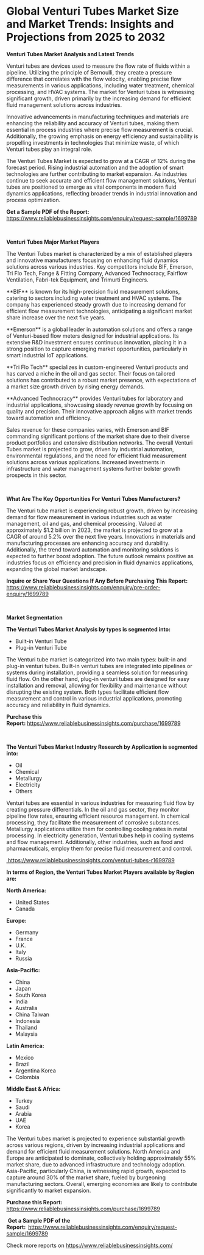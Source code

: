 <p><h1>Global Venturi Tubes Market Size and Market Trends: Insights and Projections from 2025 to 2032</h1></p><p><strong>Venturi Tubes Market Analysis and Latest Trends</strong></p>
<p><p>Venturi tubes are devices used to measure the flow rate of fluids within a pipeline. Utilizing the principle of Bernoulli, they create a pressure difference that correlates with the flow velocity, enabling precise flow measurements in various applications, including water treatment, chemical processing, and HVAC systems. The market for Venturi tubes is witnessing significant growth, driven primarily by the increasing demand for efficient fluid management solutions across industries.</p><p>Innovative advancements in manufacturing techniques and materials are enhancing the reliability and accuracy of Venturi tubes, making them essential in process industries where precise flow measurement is crucial. Additionally, the growing emphasis on energy efficiency and sustainability is propelling investments in technologies that minimize waste, of which Venturi tubes play an integral role.</p><p>The Venturi Tubes Market is expected to grow at a CAGR of 12% during the forecast period. Rising industrial automation and the adoption of smart technologies are further contributing to market expansion. As industries continue to seek accurate and efficient flow management solutions, Venturi tubes are positioned to emerge as vital components in modern fluid dynamics applications, reflecting broader trends in industrial innovation and process optimization.</p></p>
<p><strong>Get a Sample PDF of the Report:&nbsp;</strong> <a href="https://www.reliablebusinessinsights.com/enquiry/request-sample/1699789?utm_campaign=2032&utm_medium=2&utm_source=Github&utm_content=ia&utm_term=31012025&utm_id=venturi-tubes">https://www.reliablebusinessinsights.com/enquiry/request-sample/1699789</a></p>
<p>&nbsp;</p>
<p><strong>Venturi Tubes Major Market Players</strong></p>
<p><p>The Venturi Tubes market is characterized by a mix of established players and innovative manufacturers focusing on enhancing fluid dynamics solutions across various industries. Key competitors include BIF, Emerson, Tri Flo Tech, Fange & Fitting Company, Advanced Technocracy, Fairflow Ventilation, Fabri-tek Equipment, and Trimurti Engineers.</p><p>**BIF** is known for its high-precision fluid measurement solutions, catering to sectors including water treatment and HVAC systems. The company has experienced steady growth due to increasing demand for efficient flow measurement technologies, anticipating a significant market share increase over the next five years.</p><p>**Emerson** is a global leader in automation solutions and offers a range of Venturi-based flow meters designed for industrial applications. Its extensive R&D investment ensures continuous innovation, placing it in a strong position to capture emerging market opportunities, particularly in smart industrial IoT applications.</p><p>**Tri Flo Tech** specializes in custom-engineered Venturi products and has carved a niche in the oil and gas sector. Their focus on tailored solutions has contributed to a robust market presence, with expectations of a market size growth driven by rising energy demands.</p><p>**Advanced Technocracy** provides Venturi tubes for laboratory and industrial applications, showcasing steady revenue growth by focusing on quality and precision. Their innovative approach aligns with market trends toward automation and efficiency.</p><p>Sales revenue for these companies varies, with Emerson and BIF commanding significant portions of the market share due to their diverse product portfolios and extensive distribution networks. The overall Venturi Tubes market is projected to grow, driven by industrial automation, environmental regulations, and the need for efficient fluid measurement solutions across various applications. Increased investments in infrastructure and water management systems further bolster growth prospects in this sector.</p></p>
<p>&nbsp;</p>
<p><strong>What Are The Key Opportunities For Venturi Tubes Manufacturers?</strong></p>
<p><p>The Venturi tube market is experiencing robust growth, driven by increasing demand for flow measurement in various industries such as water management, oil and gas, and chemical processing. Valued at approximately $1.2 billion in 2023, the market is projected to grow at a CAGR of around 5.2% over the next five years. Innovations in materials and manufacturing processes are enhancing accuracy and durability. Additionally, the trend toward automation and monitoring solutions is expected to further boost adoption. The future outlook remains positive as industries focus on efficiency and precision in fluid dynamics applications, expanding the global market landscape.</p></p>
<p><strong>Inquire or Share Your Questions If Any Before Purchasing This Report:</strong> <a href="https://www.reliablebusinessinsights.com/enquiry/pre-order-enquiry/1699789?utm_campaign=2032&utm_medium=2&utm_source=Github&utm_content=ia&utm_term=31012025&utm_id=venturi-tubes">https://www.reliablebusinessinsights.com/enquiry/pre-order-enquiry/1699789</a></p>
<p>&nbsp;</p>
<p><strong>Market Segmentation</strong></p>
<p><strong>The Venturi Tubes Market Analysis by types is segmented into:</strong></p>
<p><ul><li>Built-in Venturi Tube</li><li>Plug-in Venturi Tube</li></ul></p>
<p><p>The Venturi tube market is categorized into two main types: built-in and plug-in venturi tubes. Built-in venturi tubes are integrated into pipelines or systems during installation, providing a seamless solution for measuring fluid flow. On the other hand, plug-in venturi tubes are designed for easy installation and removal, allowing for flexibility and maintenance without disrupting the existing system. Both types facilitate efficient flow measurement and control in various industrial applications, promoting accuracy and reliability in fluid dynamics.</p></p>
<p><strong>Purchase this Report:&nbsp;</strong><a href="https://www.reliablebusinessinsights.com/purchase/1699789?utm_campaign=2032&utm_medium=2&utm_source=Github&utm_content=ia&utm_term=31012025&utm_id=venturi-tubes">https://www.reliablebusinessinsights.com/purchase/1699789</a></p>
<p>&nbsp;</p>
<p><strong>The Venturi Tubes Market Industry Research by Application is segmented into:</strong></p>
<p><ul><li>Oil</li><li>Chemical</li><li>Metallurgy</li><li>Electricity</li><li>Others</li></ul></p>
<p><p>Venturi tubes are essential in various industries for measuring fluid flow by creating pressure differentials. In the oil and gas sector, they monitor pipeline flow rates, ensuring efficient resource management. In chemical processing, they facilitate the measurement of corrosive substances. Metallurgy applications utilize them for controlling cooling rates in metal processing. In electricity generation, Venturi tubes help in cooling systems and flow management. Additionally, other industries, such as food and pharmaceuticals, employ them for precise fluid measurement and control.</p></p>
<p><a href="https://www.reliablebusinessinsights.com/venturi-tubes-r1699789?utm_campaign=2032&utm_medium=2&utm_source=Github&utm_content=ia&utm_term=31012025&utm_id=venturi-tubes">&nbsp;https://www.reliablebusinessinsights.com/venturi-tubes-r1699789</a></p>
<p><strong>In terms of Region, the Venturi Tubes Market Players available by Region are:</strong></p>
<p>
    <p> <strong> North America: </strong>
        <ul>
            <li>United States</li>
            <li>Canada</li>
        </ul>
        </p> 
    <p> <strong> Europe: </strong>
        <ul>
            <li>Germany</li>
            <li>France</li>
            <li>U.K.</li>
            <li>Italy</li>
            <li>Russia</li>
        </ul>
        </p> 
    <p> <strong> Asia-Pacific: </strong>
        <ul>
            <li>China</li>
            <li>Japan</li>
            <li>South Korea</li>
            <li>India</li>
            <li>Australia</li>
            <li>China Taiwan</li>
            <li>Indonesia</li>
            <li>Thailand</li>
            <li>Malaysia</li>
        </ul>
        </p> 
    <p> <strong> Latin America: </strong>
        <ul>
            <li>Mexico</li>
            <li>Brazil</li>
            <li>Argentina Korea</li>
            <li>Colombia</li>
        </ul>
        </p> 
    <p> <strong> Middle East & Africa: </strong>
        <ul>
            <li>Turkey</li>
            <li>Saudi</li>
            <li>Arabia</li>
            <li>UAE</li>
            <li>Korea</li>
        </ul>
    </p>
    </p>
<p><p>The Venturi tubes market is projected to experience substantial growth across various regions, driven by increasing industrial applications and demand for efficient fluid measurement solutions. North America and Europe are anticipated to dominate, collectively holding approximately 55% market share, due to advanced infrastructure and technology adoption. Asia-Pacific, particularly China, is witnessing rapid growth, expected to capture around 30% of the market share, fueled by burgeoning manufacturing sectors. Overall, emerging economies are likely to contribute significantly to market expansion.</p></p>
<p><strong>Purchase this Report: </strong><a href="https://www.reliablebusinessinsights.com/purchase/1699789?utm_campaign=2032&utm_medium=2&utm_source=Github&utm_content=ia&utm_term=31012025&utm_id=venturi-tubes">https://www.reliablebusinessinsights.com/purchase/1699789</a></p>
<p>&nbsp;<strong>Get a Sample PDF of the Report:&nbsp;&nbsp;</strong><a href="https://www.reliablebusinessinsights.com/enquiry/request-sample/1699789?utm_campaign=2032&utm_medium=2&utm_source=Github&utm_content=ia&utm_term=31012025&utm_id=venturi-tubes">https://www.reliablebusinessinsights.com/enquiry/request-sample/1699789</a></p>
<p><strong></strong></p>
<p>Check more reports on <a href="https://www.reliablebusinessinsights.com/?utm_campaign=2032&utm_medium=2&utm_source=Github&utm_content=ia&utm_term=31012025&utm_id=venturi-tubes">https://www.reliablebusinessinsights.com/</a></p>